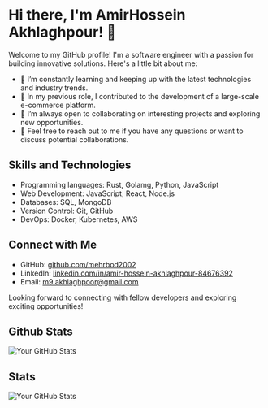# Hi there, I'm AmirHossein Akhlaghpour! 👋

Welcome to my GitHub profile! I'm a software engineer with a passion for building innovative solutions. Here's a little bit about me:

- 🌱 I’m constantly learning and keeping up with the latest technologies and industry trends.
- 💼 In my previous role, I contributed to the development of a large-scale e-commerce platform.
- 👯 I’m always open to collaborating on interesting projects and exploring new opportunities.
- 💬 Feel free to reach out to me if you have any questions or want to discuss potential collaborations.

## Skills and Technologies

- Programming languages: Rust, Golamg, Python, JavaScript
- Web Development: JavaScript, React, Node.js
- Databases: SQL, MongoDB
- Version Control: Git, GitHub
- DevOps: Docker, Kubernetes, AWS

## Connect with Me

- GitHub: [github.com/mehrbod2002](https://github.com/mehrbod2002)
- LinkedIn: [linkedin.com/in/amir-hossein-akhlaghpour-84676392](linkedin.com/in/amir-hossein-akhlaghpour-84676392)
- Email: [m9.akhlaghpoor@gmail.com](mailto:m9.akhlaghpoor@gmail.com)

Looking forward to connecting with fellow developers and exploring exciting opportunities!

## Github Stats

![Your GitHub Stats](https://github-readme-stats.vercel.app/api?username=mehrbod2002&show_icons=true&theme=radical)

## Stats

![Your GitHub Stats](https://wakatime.com/share/@e5595a3f-1ffe-4653-bd44-86e167479251/a023d13d-73d4-4077-8930-f4aa065ef9ad.png)

